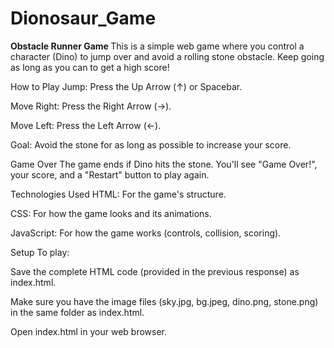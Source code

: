 # Dionosaur_Game
 <b>Obstacle Runner Game </b>
This is a simple web game where you control a character (Dino) to jump over and avoid a rolling stone obstacle. Keep going as long as you can to get a high score!

How to Play
Jump: Press the Up Arrow (↑) or Spacebar.

Move Right: Press the Right Arrow (→).

Move Left: Press the Left Arrow (←).

Goal: Avoid the stone for as long as possible to increase your score.

Game Over
The game ends if Dino hits the stone. You'll see "Game Over!", your score, and a "Restart" button to play again.

Technologies Used
HTML: For the game's structure.

CSS: For how the game looks and its animations.

JavaScript: For how the game works (controls, collision, scoring).

Setup
To play:

Save the complete HTML code (provided in the previous response) as index.html.

Make sure you have the image files (sky.jpg, bg.jpeg, dino.png, stone.png) in the same folder as index.html.

Open index.html in your web browser.
